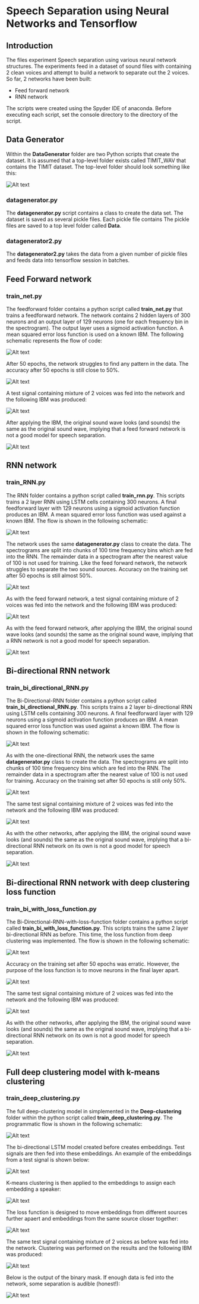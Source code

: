 # Speech Separation using Neural Networks and Tensorflow

## Introduction

The files experiment Speech separation using various neural network structures. The experiments feed in a dataset of sound files with containing 2 clean voices and attempt to build a network to separate out the 2 voices.
So far, 2 networks have been built:
* Feed forward network
* RNN network

The scripts were created using the Spyder IDE of anaconda. Before executing each script, set the console directory to the directory of the script.

## Data Generator

Within the **DataGenerator** folder are two Python scripts that create the dataset.
It is assumed that a top-level folder exists called TIMIT_WAV that contains the TIMIT dataset. The top-level folder should look something like this:

![Alt text](Pictures/FolderStructure.png?raw=true "Folder structure")

### datagenerator.py
The **datagenerator.py** script contains a class to create the data set. The dataset is saved as several pickle files. Each pickle file contains 
The pickle files are saved to a top level folder called **Data**.
### datagenerator2.py
The **datagenerator2.py** takes the data from a given number of pickle files and feeds data into tensorflow session in batches. 

## Feed Forward network
### train_net.py

The feedforward folder contains a python script called **train_net.py** that trains a feedforward network. The network contains 2 hidden layers of 300 neurons and an output layer of 129 neurons (one for each frequency bin in the spectrogram). 
The output layer uses a sigmoid activation function. A mean squared error loss function is used on a known IBM. The following schematic represents the flow of code:

![Alt text](Pictures/Feed_forward.png?raw=true "Feedforward flow")

After 50 epochs, the network struggles to find any pattern in the data. The accuracy after 50 epochs is still close to 50%.

![Alt text](Feedforward/feedforwardaccuracy.png?raw=true "Feedforward accuracy")

A test signal containing mixture of 2 voices was fed into the network and the following IBM was produced:

![Alt text](Feedforward/feedforwardibm.png?raw=true "Feedforward IBM")

After applying the IBM, the original sound wave looks (and sounds) the same as the original sound wave, implying that a feed forward network is not a good model for speech separation.

![Alt text](Feedforward/feedforwardrecoveredwav.png?raw=true "Feedforward recovered sound wave")

## RNN network
### train_RNN.py

The RNN folder contains a python script called **train_rnn.py**. This scripts trains a 2 layer RNN using LSTM cells containing 300 neurons. A final feedforward layer with 129 neurons using a sigmoid activation function produces an IBM. A mean squared error loss function was used against a known IBM. The flow is shown in the following schematic:

![Alt text](Pictures/RNN.png?raw=true "RNN flow")

The network uses the same **datagenerator.py** class to create the data. The spectrograms are split into chunks of 100 time frequency bins which are fed into the RNN. The remainder data in a spectrogram after the nearest value of 100 is not used for training. 
Like the feed forward network, the network struggles to separate the two sound sources. Accuracy on the training set after 50 epochs is still almost 50%.

![Alt text](RNN/rnnaccuracy.png?raw=true "RNN accuracy")

As with the feed forward network, a test signal containing mixture of 2 voices was fed into the network and the following IBM was produced:

![Alt text](RNN/rnnibm.png?raw=true "RNN IBM")

As with the feed forward network, after applying the IBM, the original sound wave looks (and sounds) the same as the original sound wave, implying that a RNN network is not a good model for speech separation.

![Alt text](RNN/rnnrecoveredwav.png?raw=true "RNN recovered sound wave")

## Bi-directional RNN network
### train_bi_directional_RNN.py

The Bi-Directional-RNN folder contains a python script called **train_bi_directional_RNN.py**. This scripts trains a 2 layer bi-directional RNN using LSTM cells containing 300 neurons. A final feedforward layer with 129 neurons using a sigmoid activation function produces an IBM. A mean squared error loss function was used against a known IBM. The flow is shown in the following schematic:

![Alt text](Pictures/Bi-directional-RNN.png?raw=true "Bi-directional RNN flow")

As with the one-directional RNN, the network uses the same **datagenerator.py** class to create the data. The spectrograms are split into chunks of 100 time frequency bins which are fed into the RNN. The remainder data in a spectrogram after the nearest value of 100 is not used for training. 
Accuracy on the training set after 50 epochs is still only 50%.

![Alt text](Bi-Directional-RNN/bidirnnaccuracy.png?raw=true "Bi-directional RNN accuracy")

The same test signal containing mixture of 2 voices was fed into the network and the following IBM was produced:

![Alt text](Bi-Directional-RNN/bidirnnibm.png?raw=true "Bi-directional RNN IBM")

As with the other networks, after applying the IBM, the original sound wave looks (and sounds) the same as the original sound wave, implying that a bi-directional RNN network on its own is not a good model for speech separation.

![Alt text](Bi-Directional-RNN/bidirnnrecoveredwav.png?raw=true " Bi-directional RNN recovered sound wave")


## Bi-directional RNN network with deep clustering loss function
### train_bi_with_loss_function.py

The Bi-Directional-RNN-with-loss-function folder contains a python script called **train_bi_with_loss_function.py**. This scripts trains the same 2 layer bi-directional RNN as before. This time, the loss function from deep clustering was implemented. The flow is shown in the following schematic:

![Alt text](Pictures/Bi-directional-RNN-with-loss-function.png?raw=true "Bi-directional RNN with loss function flow")

Accuracy on the training set after 50 epochs was erratic. However, the purpose of the loss function is to move neurons in the final layer apart.

![Alt text](Bi-Directional-RNN-with-loss-function/bidilossaccuracy.png?raw=true "Bi-directional RNN with loss function accuracy")

The same test signal containing mixture of 2 voices was fed into the network and the following IBM was produced:

![Alt text](Bi-Directional-RNN-with-loss-function/bidilossibm.png?raw=true "Bi-directional RNN with loss function IBM")

As with the other networks, after applying the IBM, the original sound wave looks (and sounds) the same as the original sound wave, implying that a bi-directional RNN network on its own is not a good model for speech separation.

![Alt text](Bi-Directional-RNN-with-loss-function/bidilossrecoveredwav.png?raw=true " Bi-directional RNN with loss function recovered sound wave")

## Full deep clustering model with k-means clustering
### train_deep_clustering.py

The full deep-clustering model in simplemented in the **Deep-clustering** folder within the python script called **train_deep_clustering.py**. The programmatic flow is shown in the following schematic:

![Alt text](Pictures/deep_clustering.png?raw=true "Deep clustering flow")

The bi-directional LSTM model created before creates embeddings. Test signals are then fed into these embeddings. An example of the embeddings from a test signal is shown below:

![Alt text](Deep-clustering/deepclustering_embeddings.png?raw=true "Deep clustering embeddings")

K-means clustering is then applied to the embeddings to assign each embedding a speaker:

![Alt text](Deep-clustering/deepclustering_separation.png?raw=true "Deep clustering separation")

The loss function is designed to move embeddings from different sources further apaert and embeddings from the same source closer together:

![Alt text](Deep-clustering/deepclusteringloss.png?raw=true "Deep clustering loss function")

The same test signal containing mixture of 2 voices as before was fed into the network. Clustering was performed on the results and the following IBM was produced:

![Alt text](Deep-clustering/deep_clustering_ibm.png?raw=true "Deep clustering IBM")

Below is the output of the binary mask. If enough data is fed into the network, some separation is audible (honest!):

![Alt text](Deep-clustering/deep_clustering_recoveredwav.png?raw=true "Deep clustering recovered sound wave")




